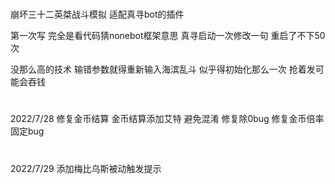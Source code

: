 #
崩坏三十二英桀战斗模拟
适配真寻bot的插件


第一次写
完全是看代码猜nonebot框架意思
真寻启动一次修改一句
重启了不下50次

没那么高的技术
输错参数就得重新输入海滨乱斗
似乎得初始化那么一次
抢着发可能会吞钱
#
2022/7/28
修复金币结算
金币结算添加艾特 避免混淆
修复除0bug
修复金币倍率固定bug
#
2022/7/29
添加梅比乌斯被动触发提示
